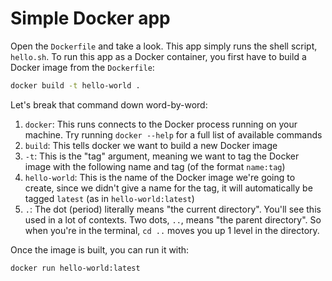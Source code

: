 # Simple Docker app

Open the `Dockerfile` and take a look. This app simply runs the shell script, `hello.sh`. To run this app as a Docker container, you first have to build a Docker image from the `Dockerfile`:

```bash
docker build -t hello-world .
```

Let's break that command down word-by-word:

1. `docker`: This runs connects to the Docker process running on your machine. Try running `docker --help` for a full list of available commands
2. `build`: This tells docker we want to build a new Docker image
3. `-t`: This is the "tag" argument, meaning we want to tag the Docker image with the following name and tag (of the format `name:tag`)
4. `hello-world`: This is the name of the Docker image we're going to create, since we didn't give a name for the tag, it will automatically be tagged `latest` (as in `hello-world:latest`)
5. `.`: The dot (period) literally means "the current directory". You'll see this used in a lot of contexts. Two dots, `..`, means "the parent directory". So when you're in the terminal, `cd ..` moves you up 1 level in the directory.

Once the image is built, you can run it with:

```bash
docker run hello-world:latest
```
